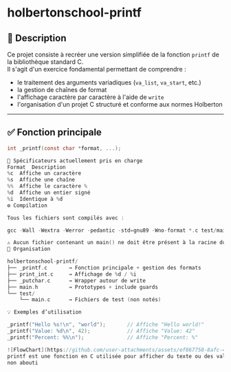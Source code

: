 # holbertonschool-printf

## 📌 Description

Ce projet consiste à recréer une version simplifiée de la fonction `printf` de la bibliothèque standard C.  
Il s'agit d'un exercice fondamental permettant de comprendre :

- le traitement des arguments variadiques (`va_list`, `va_start`, etc.)
- la gestion de chaînes de format
- l'affichage caractère par caractère à l'aide de `write`
- l'organisation d'un projet C structuré et conforme aux normes Holberton

---

## ✅ Fonction principale

```c
int _printf(const char *format, ...);

🧩 Spécificateurs actuellement pris en charge
Format	Description
%c	Affiche un caractère
%s	Affiche une chaîne
%%	Affiche le caractère %
%d	Affiche un entier signé
%i	Identique à %d
⚙️ Compilation

Tous les fichiers sont compilés avec :

gcc -Wall -Wextra -Werror -pedantic -std=gnu89 -Wno-format *.c test/main.c -o printf

⚠️ Aucun fichier contenant un main() ne doit être présent à la racine du projet.
📂 Organisation

holbertonschool-printf/
├── _printf.c       → Fonction principale + gestion des formats
├── print_int.c     → Affichage de %d / %i
├── _putchar.c      → Wrapper autour de write
├── main.h          → Prototypes + include guards
└── test/
    └── main.c      → Fichiers de test (non notés)

💡 Exemples d’utilisation

_printf("Hello %s!\n", "world");       // Affiche "Hello world!"
_printf("Value: %d\n", 42);            // Affiche "Value: 42"
_printf("Percent: %%\n");              // Affiche "Percent: %"

![FlowChart](https://github.com/user-attachments/assets/ef867758-8afc-4bf7-a53c-ed632fc857cc)
printf est une fonction en C utilisée pour afficher du texte ou des valeurs formatées sur la sortie standard (généralement l'écran).
non abouti